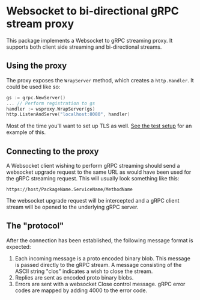 # Websocket to bi-directional gRPC stream proxy

This package implements a Websocket to gRPC streaming proxy.
It supports both client side streaming and bi-directional streams.

## Using the proxy
The proxy exposes the `WrapServer` method, which creates
a `http.Handler`. It could be used like so:

```go
gs := grpc.NewServer()
... // Perform registration to gs
handler := wsproxy.WrapServer(gs)
http.ListenAndServe("localhost:8080", handler)
```

Most of the time you'll want to set up TLS as well.
[See the test setup](../test/server/main.go) for an example of this.

## Connecting to the proxy
A Websocket client wishing to perform gRPC streaming
should send a websocket upgrade request to the same URL
as would have been used for the gRPC streaming request.
This will usually look something like this:

```
https://host/PackageName.ServiceName/MethodName
```

The websocket upgrade request will be intercepted and a gRPC
client stream will be opened to the underlying gRPC server.

## The "protocol"
After the connection has been established, the following message format is expected:

1. Each incoming message is a proto encoded binary blob.
This message is passed directly to the gRPC stream.
A message consisting of the ASCII string "clos" indicates a wish
to close the stream.
1. Replies are sent as encoded proto binary blobs.
1. Errors are sent with a websocket Close control message.
gRPC error codes are mapped by adding 4000 to the error code.
